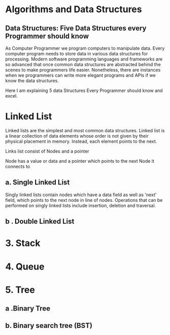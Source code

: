 # Algorithms and Data Structures
## Data Structures: Five Data Structures every Programmer should know

As Computer Programmer we program computers to manipulate data. Every computer program needs to store data  in various data structures for processing. Modern software programming languages and frameworks are so advanced that once common data structures are abstracted behind the scenes to make programmers life easier. 
Nonetheless, there are instances when we programmers can write more elegant programs and APIs if we know the data structures.

Here I am explaining 5 data Structures Every Programmer should know and excel.

# Linked List

Linked lists are the simplest and most common data structures. Linked list is a linear collection of data elements whose order is not given by their physical placement in memory. Instead, each element points to the next.

Links list consist of Nodes and a pointer

Node has a value or data and a pointer which points to the next Node it connects to

## a. Single Linked List


Singly linked lists contain nodes which have a data field as well as 'next' field, which points to the next node in line of nodes. Operations that can be performed on singly linked lists include insertion, deletion and traversal.

## b . Double Linked List
# 3. Stack
# 4. Queue
# 5. Tree
## a .Binary Tree 
## b. Binary search tree (BST)

